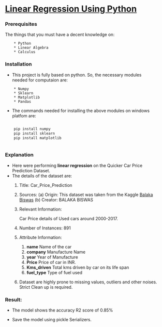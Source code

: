 # [Linear Regression Using Python](https://en.wikipedia.org/wiki/Linear_regression)

### Prerequisites

The things that you must have a decent knowledge on: 
```
    * Python
    * Linear Algebra
    * Calculus
```

### Installation

* This project is fully based on python. So, the necessary modules needed for computaion are:
```
    * Numpy
    * Sklearn
    * Matplotlib
    * Pandas
```

* The commands needed for installing the above modules on windows platfom are:
```python

    pip install numpy
    pip install sklearn
    pip install matplotlib
 
```

### Explanation 

* Here were performing **linear regression** on the Quicker Car Price Prediction Dataset.
* The details of the dataset are:
  1. Title: Car_Price_Prediction

  2. Sources:
    (a) Origin:  This dataset was taken from the Kaggle [Balaka Biswas](https://www.kaggle.com/balaka18)
    (b) Creator:  BALAKA BISWAS


  3. Relevant Information:

      Car Price details of Used cars around 2000-2017.

  4. Number of Instances: 891

  

  5. Attribute Information:

      1. **name**      Name of the car
      2. **company**   Manufacture Name
      3. **year**      Year of Manufacture
      4. **Price**      Price of car in INR.
      5. **Kms_driven**       Total kms driven by car on its life span
      6. **fuel_type**        Type of fuel used

    6. Dataset are highly prone to missing values, outliers and other noises. Strict Clean up is required.

### Result:

* The model shows the accuracy R2 score of 0.85% 

* Save the model using pickle Serializers.